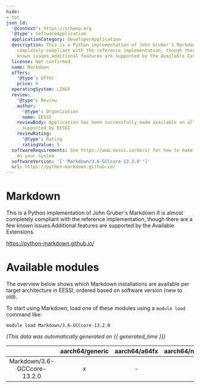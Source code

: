 ```yaml
---
hide:
- toc
json_ld:
  '@context': https://schema.org
  '@type': SoftwareApplication
  applicationCategory: DeveloperApplication
  description: This is a Python implementation of John Gruber's Markdown.It is almost
    completely compliant with the reference implementation, though there are a few
    known issues.Additional features are supported by the Available Extensions.
  license: Not confirmed
  name: Markdown
  offers:
    '@type': Offer
    price: 0
  operatingSystem: LINUX
  review:
    '@type': Review
    author:
      '@type': Organization
      name: EESSI
    reviewBody: Application has been successfully made available on all architectures
      supported by EESSI
    reviewRating:
      '@type': Rating
      ratingValue: 5
  softwareRequirements: See https://www.eessi.io/docs/ for how to make EESSI available
    on your system
  softwareVersion: '[''Markdown/3.6-GCCcore-13.2.0'']'
  url: https://python-markdown.github.io/
---
```


Markdown
========


This is a Python implementation of John Gruber's Markdown.It is almost completely compliant with the reference implementation, though there are a few known issues.Additional features are supported by the Available Extensions.

https://python-markdown.github.io/
# Available modules


The overview below shows which Markdown installations are available per target architecture in EESSI, ordered based on software version (new to old).

To start using Markdown, load one of these modules using a `module load` command like:

```shell
module load Markdown/3.6-GCCcore-13.2.0
```

*(This data was automatically generated on {{ generated_time }})*

| |aarch64/generic|aarch64/a64fx|aarch64/neoverse_n1|aarch64/neoverse_v1|aarch64/nvidia/grace|x86_64/generic|x86_64/amd/zen2|x86_64/amd/zen3|x86_64/amd/zen4|x86_64/intel/cascadelake|x86_64/intel/haswell|x86_64/intel/icelake|x86_64/intel/sapphirerapids|x86_64/intel/skylake_avx512|
| :---: | :---: | :---: | :---: | :---: | :---: | :---: | :---: | :---: | :---: | :---: | :---: | :---: | :---: | :---: |
|Markdown/3.6-GCCcore-13.2.0|x|-|x|x|x|x|x|x|x|x|x|x|x|x|
